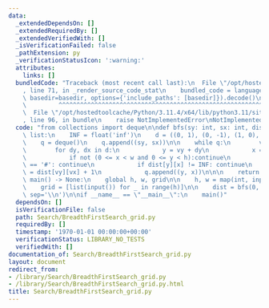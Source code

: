 ```yaml
---
data:
  _extendedDependsOn: []
  _extendedRequiredBy: []
  _extendedVerifiedWith: []
  _isVerificationFailed: false
  _pathExtension: py
  _verificationStatusIcon: ':warning:'
  attributes:
    links: []
  bundledCode: "Traceback (most recent call last):\n  File \"/opt/hostedtoolcache/Python/3.11.4/x64/lib/python3.11/site-packages/onlinejudge_verify/documentation/build.py\"\
    , line 71, in _render_source_code_stat\n    bundled_code = language.bundle(stat.path,\
    \ basedir=basedir, options={'include_paths': [basedir]}).decode()\n          \
    \         ^^^^^^^^^^^^^^^^^^^^^^^^^^^^^^^^^^^^^^^^^^^^^^^^^^^^^^^^^^^^^^^^^^^^^^^^^^^^^^^^^\n\
    \  File \"/opt/hostedtoolcache/Python/3.11.4/x64/lib/python3.11/site-packages/onlinejudge_verify/languages/python.py\"\
    , line 96, in bundle\n    raise NotImplementedError\nNotImplementedError\n"
  code: "from collections import deque\n\ndef bfs(sy: int, sx: int, dist: list) ->\
    \ list:\n    INF = float('inf')\n    d = ((0, 1), (0, -1), (1, 0), (-1, 0))\n\
    \    q = deque()\n    q.append((sy, sx))\n\n    while q:\n        vy, vx = q.popleft()\n\
    \        for dy, dx in d:\n            y = vy + dy\n            x = vx + dx\n\
    \            if not (0 <= x < w and 0 <= y < h):continue\n            if grid[y][x]\
    \ == '#': continue\n            if dist[y][x] != INF: continue\n            dist[y][x]\
    \ = dist[vy][vx] + 1\n            q.append((y, x))\n\n\n    return dist\n\ndef\
    \ main() -> None:\n    global h, w, grid\n\n    h, w = map(int, input().split())\n\
    \    grid = [list(input()) for _ in range(h)]\n\n    dist = bfs(0, 0)\n    print(*dist,\
    \ sep='\\n')\n\nif __name__ == \"__main__\":\n    main()"
  dependsOn: []
  isVerificationFile: false
  path: Search/BreadthFirstSearch_grid.py
  requiredBy: []
  timestamp: '1970-01-01 00:00:00+00:00'
  verificationStatus: LIBRARY_NO_TESTS
  verifiedWith: []
documentation_of: Search/BreadthFirstSearch_grid.py
layout: document
redirect_from:
- /library/Search/BreadthFirstSearch_grid.py
- /library/Search/BreadthFirstSearch_grid.py.html
title: Search/BreadthFirstSearch_grid.py
---
```

